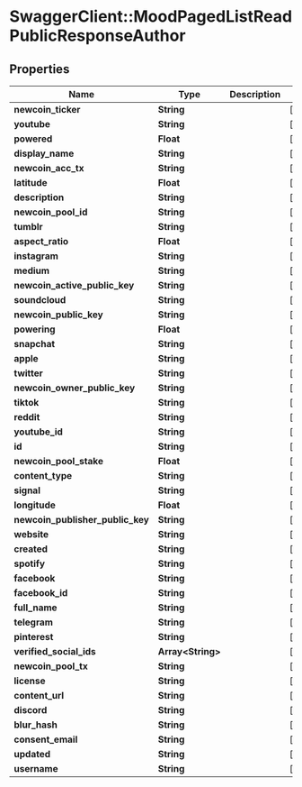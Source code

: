 # SwaggerClient::MoodPagedListReadPublicResponseAuthor

## Properties
Name | Type | Description | Notes
------------ | ------------- | ------------- | -------------
**newcoin_ticker** | **String** |  | [optional] 
**youtube** | **String** |  | [optional] 
**powered** | **Float** |  | [optional] 
**display_name** | **String** |  | [optional] 
**newcoin_acc_tx** | **String** |  | [optional] 
**latitude** | **Float** |  | [optional] 
**description** | **String** |  | [optional] 
**newcoin_pool_id** | **String** |  | [optional] 
**tumblr** | **String** |  | [optional] 
**aspect_ratio** | **Float** |  | [optional] 
**instagram** | **String** |  | [optional] 
**medium** | **String** |  | [optional] 
**newcoin_active_public_key** | **String** |  | [optional] 
**soundcloud** | **String** |  | [optional] 
**newcoin_public_key** | **String** |  | [optional] 
**powering** | **Float** |  | [optional] 
**snapchat** | **String** |  | [optional] 
**apple** | **String** |  | [optional] 
**twitter** | **String** |  | [optional] 
**newcoin_owner_public_key** | **String** |  | [optional] 
**tiktok** | **String** |  | [optional] 
**reddit** | **String** |  | [optional] 
**youtube_id** | **String** |  | [optional] 
**id** | **String** |  | [optional] 
**newcoin_pool_stake** | **Float** |  | [optional] 
**content_type** | **String** |  | [optional] 
**signal** | **String** |  | [optional] 
**longitude** | **Float** |  | [optional] 
**newcoin_publisher_public_key** | **String** |  | [optional] 
**website** | **String** |  | [optional] 
**created** | **String** |  | [optional] 
**spotify** | **String** |  | [optional] 
**facebook** | **String** |  | [optional] 
**facebook_id** | **String** |  | [optional] 
**full_name** | **String** |  | [optional] 
**telegram** | **String** |  | [optional] 
**pinterest** | **String** |  | [optional] 
**verified_social_ids** | **Array&lt;String&gt;** |  | [optional] 
**newcoin_pool_tx** | **String** |  | [optional] 
**license** | **String** |  | [optional] 
**content_url** | **String** |  | [optional] 
**discord** | **String** |  | [optional] 
**blur_hash** | **String** |  | [optional] 
**consent_email** | **String** |  | [optional] 
**updated** | **String** |  | [optional] 
**username** | **String** |  | [optional] 


